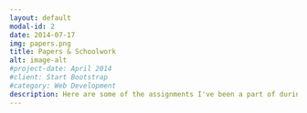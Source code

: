 ```yaml
---
layout: default
modal-id: 2
date: 2014-07-17
img: papers.png
title: Papers & Schoolwork
alt: image-alt
#project-date: April 2014
#client: Start Bootstrap
#category: Web Development
description: Here are some of the assignments I've been a part of during my studies at KTH.
---
```

